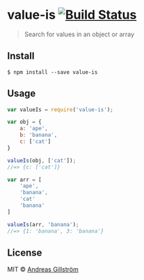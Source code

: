 # value-is [![Build Status](https://travis-ci.org/gillstrom/value-is.svg?branch=master)](https://travis-ci.org/gillstrom/value-is)

> Search for values in an object or array


## Install

```
$ npm install --save value-is
```


## Usage

```js
var valueIs = require('value-is');

var obj = {
	a: 'ape',
	b: 'banana',
	c: ['cat']
}

valueIs(obj, ['cat']);
//=> {c: ['cat']}

var arr = [
	'ape',
	'banana',
	'cat'
	'banana'
]

valueIs(arr, 'banana');
//=> {1: 'banana', 3: 'banana'}
```


## License

MIT © [Andreas Gillström](http://github.com/gillstrom)
